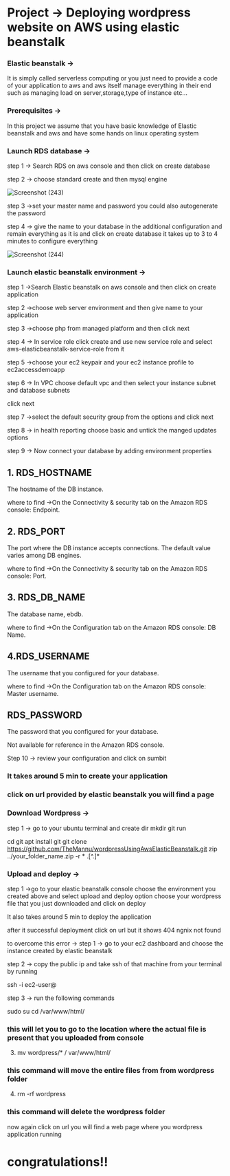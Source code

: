 # Project  → Deploying wordpress website on AWS using elastic beanstalk
### Elastic beanstalk →
It is simply called serverless computing or you just need to provide a code of your application to aws and aws itself manage everything in their end such as managing load on server,storage,type of instance etc…

### Prerequisites →
In this project we assume that you have basic knowledge of Elastic beanstalk and aws and have some hands on linux operating system

### Launch RDS database →
step 1 → Search RDS on aws console and then click on create database

step 2 → choose standard create and then mysql engine

![Screenshot (243)](https://github.com/TheMannu/wordpressUsingAwsElasticBeanstalk/assets/84488161/97e07011-62b9-437d-b0aa-ef671b37f233)


step 3 →set your master name and password you could also autogenerate the password

step 4 → give the name to your database in the additional configuration and remain everything as it is and click on create database it takes up to 3 to 4 minutes to configure everything

![Screenshot (244)](https://github.com/TheMannu/wordpressUsingAwsElasticBeanstalk/assets/84488161/4caf3c68-77f2-455f-abe9-904bd1d586f1)


### Launch elastic beanstalk environment →
step 1 →Search Elastic beanstalk on aws console and then click on create application

step 2 →choose web server environment and then give name to your application

step 3 →choose php from managed platform and then click next

step 4 → In service role click create and use new service role and select aws-elasticbeanstalk-service-role from it

step 5 →choose your ec2 keypair and your ec2 instance profile to ec2accessdemoapp

step 6 → In VPC choose default vpc and then select your instance subnet and database subnets

click next

step 7 →select the default security group from the options and click next

step 8 → in health reporting choose basic and untick the manged updates options

step 9 → Now connect your database by adding environment properties

## 1. RDS_HOSTNAME

The hostname of the DB instance.

where to find →On the Connectivity & security tab on the Amazon RDS console: Endpoint.

## 2. RDS_PORT

The port where the DB instance accepts connections. The default value varies among DB engines.

where to find →On the Connectivity & security tab on the Amazon RDS console: Port.

## 3. RDS_DB_NAME

The database name, ebdb.

where to find →On the Configuration tab on the Amazon RDS console: DB Name.

## 4.RDS_USERNAME

The username that you configured for your database.

where to find →On the Configuration tab on the Amazon RDS console: Master username.

## RDS_PASSWORD

The password that you configured for your database.

Not available for reference in the Amazon RDS console.

Step 10 → review your configuration and click on sumbit

### It takes around 5 min to create your application

### click on url provided by elastic beanstalk you will find a page 

### Download Wordpress →
step 1 → go to your ubuntu terminal and create dir mkdir git run

cd git
apt install git
git clone https://github.com/TheMannu/wordpressUsingAwsElasticBeanstalk.git
zip ../your_folder_name.zip -r * .[^.]*

### Upload and deploy →
step 1 →go to your elastic beanstalk console choose the environment you created above and select upload and deploy option choose your wordpress file that you just downloaded and click on deploy

It also takes around 5 min to deploy the application

after it successful deployment click on url but it shows 404 ngnix not found

to overcome this error →
step 1 → go to your ec2 dashboard and choose the instance created by elastic beanstalk

step 2 → copy the public ip and take ssh of that machine from your terminal by running

ssh -i <your key pair name > ec2-user@<public ip>

step 3 → run the following commands

sudo su
cd /var/www/html/
### this will let you to go to the location where the actual file is present that you uploaded from console

3. mv wordpress/* / var/www/html/

### this command will move the entire files from from wordpress folder

4. rm -rf wordpress

### this command will delete the wordpress folder

now again click on url you will find a web page where you wordpress application running

# congratulations!!




